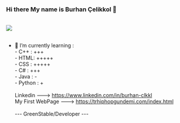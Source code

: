 ### Hi there My name is Burhan Çelikkol 👋 
 <br> <img src="https://fantazya.org/wp-content/uploads/2016/01/eminem-gif"> 
  <br>  <br>
  - 🌱 I’m currently learning : 
  <br>- C++ : +++
  <br>- HTML: +++++
  <br>- CSS : +++++
  <br>- C# : +++
  <br>- Java : -
  <br>- Python : +
  <br>  <br>
  Linkedin ---> https://www.linkedin.com/in/burhan-clkkl
  <br> My First WebPage ---> https://trhiphopgundemi.com/index.html
  <br><br>---  GreenStable/Developer  --- 


